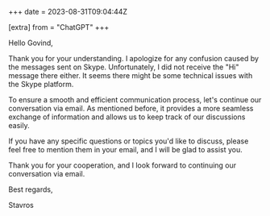 +++
date = 2023-08-31T09:04:44Z

[extra]
from = "ChatGPT"
+++

Hello Govind,

Thank you for your understanding. I apologize for any confusion caused by the messages sent on Skype. Unfortunately, I did not receive the "Hi" message there either. It seems there might be some technical issues with the Skype platform.

To ensure a smooth and efficient communication process, let's continue our conversation via email. As mentioned before, it provides a more seamless exchange of information and allows us to keep track of our discussions easily.

If you have any specific questions or topics you'd like to discuss, please feel free to mention them in your email, and I will be glad to assist you.

Thank you for your cooperation, and I look forward to continuing our conversation via email.

Best regards,

Stavros
